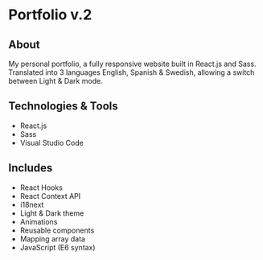 # Portfolio v.2

## About
My personal portfolio, a fully responsive website built in React.js and Sass. Translated into 3 languages English, Spanish & Swedish, allowing a switch between Light & Dark mode.

## Technologies & Tools
- React.js
- Sass
- Visual Studio Code

## Includes
- React Hooks
- React Context API
- i18next
- Light & Dark theme
- Animations
- Reusable components
- Mapping array data
- JavaScript (E6 syntax)
